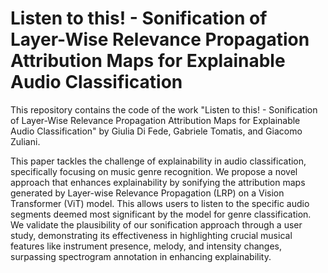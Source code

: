 # Listen to this! - Sonification of Layer-Wise Relevance Propagation Attribution Maps for Explainable Audio Classification

This repository contains the code of the work "Listen to this! - Sonification of Layer-Wise Relevance Propagation Attribution Maps for Explainable Audio Classification" by Giulia Di Fede, Gabriele Tomatis, and Giacomo Zuliani.

This paper tackles the challenge of explainability in audio classification, specifically focusing on music genre recognition. We propose a novel approach that enhances explainability by sonifying the attribution maps generated by Layer-wise Relevance Propagation (LRP) on a Vision Transformer (ViT) model. This allows users to listen to the specific audio segments deemed most significant by the model for genre classification. We validate the plausibility of our sonification approach through a user study, demonstrating its effectiveness in highlighting crucial musical features like instrument presence, melody, and intensity changes, surpassing spectrogram annotation in enhancing explainability.